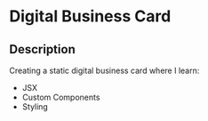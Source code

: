 # Digital Business Card

## Description

Creating a static digital business card where I learn:
- JSX
- Custom Components
- Styling
